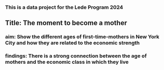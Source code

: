 ### This is a data project for the Lede Program 2024

## Title: The moment to become a mother

### aim: Show the different ages of first-time-mothers in New York City and how they are related to the economic strength
### findings: There is a strong connection between the age of mothers and the economic class in which they live
